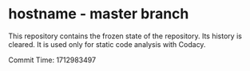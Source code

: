 # hostname - master branch

This repository contains the frozen state of the repository.
Its history is cleared. It is used only for static code
analysis with Codacy.

Commit Time: 1712983497